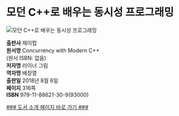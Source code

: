   

# 모던 C++로 배우는 동시성 프로그래밍
![모던 C++로 배우는 동시성 프로그래밍](http://image.kyobobook.co.kr/images/book/xlarge/309/x9791188621309.jpg)


**출판사** 제이펍  
**원서명** Concurrency with Modern C++   
(원서 ISBN: 없음)  
**저자명** 라이너 그림  
**역자명** 배장열  
**출판일** 2018년 8월 6일  
**페이지** 316쪽  
**ISBN**  979-11-88621-30-9(93000)  



[### 도서 소개 페이지 바로 가기 ###](http://http://jpub.tistory.com/826)